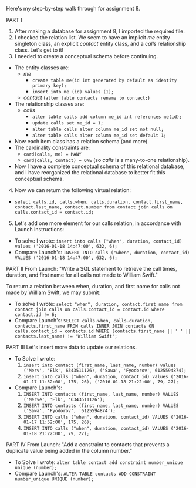 Here's my step-by-step walk through for assignment 8.

PART I
1. After making a database for assignment 8, I imported the required file.
2. I checked the relation list. We seem to have an implicit _me_ entity singleton class, an explicit _contact_ entity class, and a _calls_ relationship class. Let's get to it!
3. I needed to create a conceptual schema before continuing.
  - The entity classes are:
    - _me_
      - `create table me(id int generated by default as identity primary key);`
      - `insert into me (id) values (1);`
    - _contact_ (`alter table contacts rename to contact;`)
  - The relationship classes are:
    - _calls_
      - `alter table calls add column me_id int references me(id);`
      - `update calls set me_id = 1;`
      - `alter table calls alter column me_id set not null;`
      - `alter table calls alter column me_id set default 1;`
  - Now each item class has a relation schema (and more).
  - The cardinality constraints are:
    - `card(calls, me) = MANY`
    - `card(calls, contact) = ONE` (so _calls_ is a many-to-one relationship).
  - Now I have a complete conceptual schema of this relational database, and I have reorganized the relational database to better fit this conceptual schema.
4. Now we can return the following virtual relation:
  - `select calls.id, calls.when, calls.duration, contact.first_name, contact.last_name, contact.number from contact join calls on calls.contact_id = contact.id;`
5. Let's add one more element for our calls relation, in accordance with Launch instructions:
  - To solve I wrote: `insert into calls ("when", duration, contact_id) values ('2016-01-18 14:47:00', 632, 6);`
  - Compare Launch's: `INSERT INTO calls ("when", duration, contact_id) VALUES ('2016-01-18 14:47:00', 632, 6);`

PART II
From Launch: "Write a SQL statement to retrieve the call times, duration, and first name for all calls not made to William Swift."

To return a relation between when, duration, and first name for calls not made by William Swift, we may submit:
  - To solve I wrote: `select "when", duration, contact.first_name from contact join calls on calls.contact_id = contact.id where contact.id != 6;`
  - Compare Launch's: `SELECT calls.when, calls.duration, contacts.first_name FROM calls INNER JOIN contacts ON calls.contact_id = contacts.id WHERE (contacts.first_name || ' ' || contacts.last_name) != 'William Swift';`

PART III
Let's insert more data to update our relations.
  - To Solve I wrote:
    1. `insert into contact (first_name, last_name, number) values ('Merv', 'Elk', 6343511126), ('Sawa', 'Fyodorov', 6125594874);`
    2. `insert into calls ("when", duration, contact_id) values ('2016-01-17 11:52:00', 175, 26), ('2016-01-18 21:22:00', 79, 27);`
  - Compare Launch's:
    1. `INSERT INTO contacts (first_name, last_name, number) VALUES ('Merve', 'Elk', '6343511126');`
    2. `INSERT INTO contacts (first_name, last_name, number) VALUES ('Sawa', 'Fyodorov', '6125594874');`
    3. `INSERT INTO calls ("when", duration, contact_id) VALUES ('2016-01-17 11:52:00', 175, 26);`
    4. `INSERT INTO calls ("when", duration, contact_id) VALUES ('2016-01-18 21:22:00', 79, 27);`

PART IV
From Launch: "Add a constraint to contacts that prevents a duplicate value being added in the column number."
  - To Solve I wrote: `alter table contact add constraint number_unique unique (number);`
  - Compare Launch's: `ALTER TABLE contacts ADD CONSTRAINT number_unique UNIQUE (number);`
